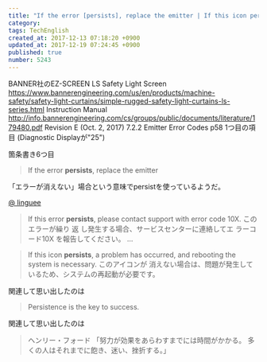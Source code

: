 ```yaml
---
title: "If the error [persists], replace the emitter | If this icon persists, ... | Persistence is the key to success | ヘンリー・フォードの言葉"
category: 
tags: TechEnglish
created_at: 2017-12-13 07:18:20 +0900
updated_at: 2017-12-19 07:24:45 +0900
published: true
number: 5243
---
```


BANNER社のEZ-SCREEN LS Safety Light Screen
https://www.bannerengineering.com/us/en/products/machine-safety/safety-light-curtains/simple-rugged-safety-light-curtains-ls-series.html
Instruction Manual
http://info.bannerengineering.com/cs/groups/public/documents/literature/179480.pdf
Revision E (Oct. 2, 2017)
7.2.2 Emitter Error Codes
p58
1つ目の項目 (Diagnostic Displayが"25")

箇条書き6つ目

> If the error **persists**, replace the emitter

「エラーが消えない」場合という意味でpersistを使っているようだ。

[@ linguee](https://www.linguee.jp/%E8%8B%B1%E8%AA%9E-%E6%97%A5%E6%9C%AC%E8%AA%9E/%E7%BF%BB%E8%A8%B3/if+this+error+persists,.html)
> If this error **persists**, please contact support with error code 10X.
> このエラーが繰り 返 し発生する場合、サービスセンターに連絡してエ ラーコード10X を報告してください。 
> ...

> If this icon **persists**, a problem has occurred, and rebooting the system is necessary. 
> このアイコンが 消えない場合は、問題が発生して いるため、システムの再起動が必要です。 

関連して思い出したのは

> Persistence is the key to success.

関連して思い出したのは

> ヘンリー・フォード
「努力が効果をあらわすまでには時間がかかる。
多くの人はそれまでに飽き、迷い、挫折する。」

